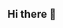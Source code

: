 ## Hi there 👋

<!--
**Roshni3116/Roshni3116** is a ✨ _special_ ✨ repository because its `README.md` (this file) appears on your GitHub profile.

Here are some ideas to get you started:

- 🔭 I’m currently working on Java-based desktop applications and academic mini-projects
- 🌱 I’m currently learning : Java (Advanced Concepts), SQL, and **Data Structures & Algorithms (DSA) with Java**  
- Full-stack web development and basics of AI tools  
- Eager to dive into **Cloud Computing** in the near future!
- 👯 I’m looking to collaborate on :Innovative academic projects that blend creativity with code  
- Beginner-friendly Java or DSA practice repositories  
- Simple tools or apps that solve everyday problems for students  
- 🤔 I’m looking for help with - Improving my Data Structures & Algorithms (DSA) problem-solving in Java  
- Understanding real-world use of design patterns and backend logic  
- Getting started with open-source contributions and Git best practices  
- Exploring career paths in full-stack and cloud development 
- 💬 Ask me about Java, SQL, frontend basics (HTML/CSS), or my student projects
- 📫 How to reach me: 
Email: singhroshni3211@gmail.com
- 😄 Pronouns: ...
- ⚡ Fun fact: ...
-->
